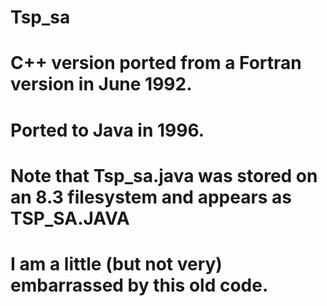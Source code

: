 # Tsp_sa
# C++ version ported from a Fortran version in June 1992.
# Ported to Java in 1996.
# Note that Tsp_sa.java was stored on an 8.3 filesystem and appears as TSP_SA.JAVA
# I am a little (but not very) embarrassed by this old code.
